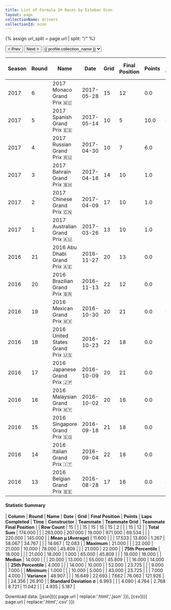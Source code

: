 ```yaml
---
title: List of Formula 1® Races by Esteban Ocon
layout: page
collectionName: drivers
collectionId: ocon
---
```


{% assign url_split = page.url | split: "/" %}
<div id="collection-navigation">
<button onclick="selector.options[selector.selectedIndex-1].value && (window.location = selector.options[selector.selectedIndex-1].value);">&lt; Prev</button>
<button onclick="selector.options[selector.selectedIndex+1].value && (window.location = selector.options[selector.selectedIndex+1].value);">Next &gt;</button>
<select id="selector" onchange="this.options[this.selectedIndex].value && (window.location = this.options[this.selectedIndex].value);">
  {% for collectionId in site.data[page.collectionName].refs %}
    {% if collectionId == page.collectionId %}
      {% assign selected = "selected" %}
    {% else %}
      {% assign selected = "" %}
    {% endif %}
    {% assign profile = site.data[page.collectionName][collectionId].profile %}
    <option value="/f1/{{ page.collectionName }}/{{ collectionId }}/{{ url_split[4] }}" {{ selected }}>{{ profile.collection_name }}</option>
  {% endfor %}
</select>
</div>

| Season | Round | Name | Date | Grid | Final Position | Points | Laps Completed | Time | Constructor | Teammate | Teammate Grid | Teammate Final Position |
|--|--|--|--|--|--|--|--|--|--|--|--|--|
| 2017 | 6 | 2017 Monaco Grand Prix 🇲🇨 | 2017-05-28 | 15 | 12 | 0.0 | 78 | +23.725 | Force India 🇮🇳 | [Sergio Pérez 🇲🇽](/f1/drivers/perez) | 7 | 13 |
| 2017 | 5 | 2017 Spanish Grand Prix 🇪🇸 | 2017-05-14 | 10 | 5 | 10.0 | 65 |   | Force India 🇮🇳 | [Sergio Pérez 🇲🇽](/f1/drivers/perez) | 8 | 4 |
| 2017 | 4 | 2017 Russian Grand Prix 🇷🇺 | 2017-04-30 | 10 | 7 | 6.0 | 52 | +1:35.004 | Force India 🇮🇳 | [Sergio Pérez 🇲🇽](/f1/drivers/perez) | 9 | 6 |
| 2017 | 3 | 2017 Bahrain Grand Prix 🇧🇭 | 2017-04-16 | 14 | 10 | 1.0 | 57 | +1:35.711 | Force India 🇮🇳 | [Sergio Pérez 🇲🇽](/f1/drivers/perez) | 18 | 7 |
| 2017 | 2 | 2017 Chinese Grand Prix 🇨🇳 | 2017-04-09 | 17 | 10 | 1.0 | 55 |   | Force India 🇮🇳 | [Sergio Pérez 🇲🇽](/f1/drivers/perez) | 8 | 9 |
| 2017 | 1 | 2017 Australian Grand Prix 🇦🇺 | 2017-03-26 | 13 | 10 | 1.0 | 56 |   | Force India 🇮🇳 | [Sergio Pérez 🇲🇽](/f1/drivers/perez) | 10 | 7 |
| 2016 | 21 | 2016 Abu Dhabi Grand Prix 🇦🇪 | 2016-11-27 | 20 | 13 | 0.0 | 54 |   | Manor Marussia 🇬🇧 | [Pascal Wehrlein 🇩🇪](/f1/drivers/wehrlein) | 16 | 14 |
| 2016 | 20 | 2016 Brazilian Grand Prix 🇧🇷 | 2016-11-13 | 22 | 12 | 0.0 | 71 | +45.809 | Manor Marussia 🇬🇧 | [Pascal Wehrlein 🇩🇪](/f1/drivers/wehrlein) | 19 | 15 |
| 2016 | 19 | 2016 Mexican Grand Prix 🇲🇽 | 2016-10-30 | 20 | 21 | 0.0 | 69 |   | Manor Marussia 🇬🇧 | [Pascal Wehrlein 🇩🇪](/f1/drivers/wehrlein) | 16 | R |
| 2016 | 18 | 2016 United States Grand Prix 🇺🇸 | 2016-10-23 | 22 | 18 | 0.0 | 54 |   | Manor Marussia 🇬🇧 | [Pascal Wehrlein 🇩🇪](/f1/drivers/wehrlein) | 20 | 17 |
| 2016 | 17 | 2016 Japanese Grand Prix 🇯🇵 | 2016-10-09 | 20 | 21 | 0.0 | 52 |   | Manor Marussia 🇬🇧 | [Pascal Wehrlein 🇩🇪](/f1/drivers/wehrlein) | 21 | 22 |
| 2016 | 16 | 2016 Malaysian Grand Prix 🇲🇾 | 2016-10-02 | 20 | 16 | 0.0 | 55 |   | Manor Marussia 🇬🇧 | [Pascal Wehrlein 🇩🇪](/f1/drivers/wehrlein) | 21 | 15 |
| 2016 | 15 | 2016 Singapore Grand Prix 🇸🇬 | 2016-09-18 | 21 | 18 | 0.0 | 59 |   | Manor Marussia 🇬🇧 | [Pascal Wehrlein 🇩🇪](/f1/drivers/wehrlein) | 19 | 16 |
| 2016 | 14 | 2016 Italian Grand Prix 🇮🇹 | 2016-09-04 | 22 | 18 | 0.0 | 51 |   | Manor Marussia 🇬🇧 | [Pascal Wehrlein 🇩🇪](/f1/drivers/wehrlein) | 13 | R |
| 2016 | 13 | 2016 Belgian Grand Prix 🇧🇪 | 2016-08-28 | 17 | 16 | 0.0 | 43 |   | Manor Marussia 🇬🇧 | [Pascal Wehrlein 🇩🇪](/f1/drivers/wehrlein) | 15 | R |

#### Statistic Summary

| **Column** | **Round** | **Name** | **Date** | **Grid** | **Final Position** | **Points** | **Laps Completed** | **Time** | **Constructor** | **Teammate** | **Teammate Grid** | **Teammate Final Position** |
| **Row Count** | 15 |  |  | 15 | 15 | 15 | 15 | 2 |  |  | 15 | 12 |
| **Total Sum** | 174.000 |  |  | 263.000 | 207.000 | 19.000 | 871.000 | 69.534 |  |  | 220.000 | 145.000 |
| **Mean μ (Average)** | 11.600 |  |  | 17.533 | 13.800 | 1.267 | 58.067 | 34.767 |  |  | 14.667 | 12.083 |
| **Maximum** | 21.000 |  |  | 22.000 | 21.000 | 10.000 | 78.000 | 45.809 |  |  | 21.000 | 22.000 |
| **75th Percentile** | 18.000 |  |  | 21.000 | 18.000 | 1.000 | 65.000 | 45.809 |  |  | 19.000 | 16.000 |
| **Median** | 14.000 |  |  | 20.000 | 13.000 |  | 55.000 | 45.809 |  |  | 16.000 | 14.000 |
| **25th Percentile** | 4.000 |  |  | 14.000 | 10.000 |  | 52.000 | 23.725 |  |  | 9.000 | 7.000 |
| **Minimum** | 1.000 |  |  | 10.000 | 5.000 |  | 43.000 | 23.725 |  |  | 7.000 | 4.000 |
| **Variance** | 48.907 |  |  | 16.649 | 22.693 | 7.662 | 76.062 | 121.926 |  |  | 24.356 | 26.910 |
| **Standard Deviation σ** | 6.993 |  |  | 4.080 | 4.764 | 2.768 | 8.721 | 11.042 |  |  | 4.935 | 5.187 |

Download data: [json]({{ page.url | replace:'.html','.json' }}), [csv]({{ page.url | replace:'.html','.csv' }})
